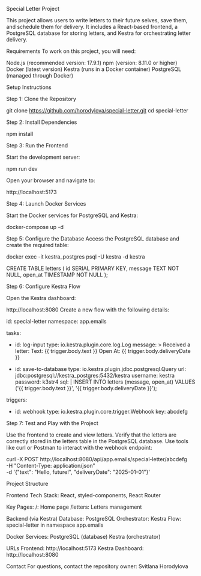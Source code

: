 Special Letter Project

This project allows users to write letters to their future selves, save them, and schedule them for delivery. It includes a React-based frontend, a PostgreSQL database for storing letters, and Kestra for orchestrating letter delivery.

Requirements
To work on this project, you will need:

Node.js (recommended version: 17.9.1)
npm (version: 8.11.0 or higher)
Docker (latest version)
Kestra (runs in a Docker container)
PostgreSQL (managed through Docker)

Setup Instructions

Step 1: Clone the Repository
 
git clone https://github.com/horodylova/special-letter.git
cd special-letter

Step 2: Install Dependencies
 
npm install

Step 3: Run the Frontend

Start the development server:

npm run dev

Open your browser and navigate to:

http://localhost:5173

Step 4: Launch Docker Services

Start the Docker services for PostgreSQL and Kestra:

docker-compose up -d

Step 5: Configure the Database
Access the PostgreSQL database and create the required table:

docker exec -it kestra_postgres psql -U kestra -d kestra

CREATE TABLE letters (
  id SERIAL PRIMARY KEY,
  message TEXT NOT NULL,
  open_at TIMESTAMP NOT NULL
);

Step 6: Configure Kestra Flow

Open the Kestra dashboard:
 
http://localhost:8080
Create a new flow with the following details:
 
id: special-letter
namespace: app.emails

tasks:
  - id: log-input
    type: io.kestra.plugin.core.log.Log
    message: >
      Received a letter:
      Text: {{ trigger.body.text }}
      Open At: {{ trigger.body.deliveryDate }}

  - id: save-to-database
    type: io.kestra.plugin.jdbc.postgresql.Query
    url: jdbc:postgresql://kestra_postgres:5432/kestra
    username: kestra
    password: k3str4
    sql: |
      INSERT INTO letters (message, open_at) VALUES ('{{ trigger.body.text }}', '{{ trigger.body.deliveryDate }}');

triggers:
  - id: webhook
    type: io.kestra.plugin.core.trigger.Webhook
    key: abcdefg


Step 7: Test and Play with the Project

Use the frontend to create and view letters.
Verify that the letters are correctly stored in the letters table in the PostgreSQL database.
Use tools like curl or Postman to interact with the webhook endpoint:
 
 
curl -X POST http://localhost:8080/api/app.emails/special-letter/abcdefg \
  -H "Content-Type: application/json" \
  -d '{"text": "Hello, future!", "deliveryDate": "2025-01-01"}'


Project Structure

Frontend
Tech Stack: React, styled-components, React Router

Key Pages:
/: Home page
/letters: Letters management

Backend (via Kestra)
Database: PostgreSQL
Orchestrator: Kestra
Flow: special-letter in namespace app.emails

Docker
Services:
PostgreSQL (database)
Kestra (orchestrator)

URLs
Frontend: http://localhost:5173
Kestra Dashboard: http://localhost:8080


Contact
For questions, contact the repository owner: Svitlana Horodylova
 
